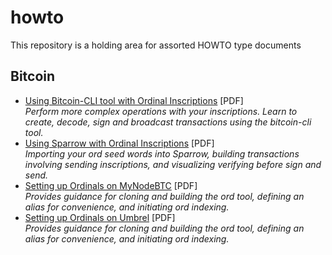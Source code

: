 # howto
This repository is a holding area for assorted HOWTO type documents

## Bitcoin
* [Using Bitcoin-CLI tool with Ordinal Inscriptions](https://github.com/vicariousdrama/howto/blob/main/Using%20Bitcoin-CLI%20with%20Ordinal%20Inscriptions.pdf) [PDF] <br /><i>Perform more complex operations with your inscriptions. Learn to create, decode, sign and broadcast transactions using the bitcoin-cli tool.</i>
* [Using Sparrow with Ordinal Inscriptions](https://github.com/vicariousdrama/howto/blob/main/Using%20Sparrow%20with%20Ordinal%20Inscriptions.pdf) [PDF] <br /><i>Importing your ord seed words into Sparrow, building transactions involving sending inscriptions, and visualizing verifying before sign and send.</i>
* [Setting up Ordinals on MyNodeBTC](https://github.com/vicariousdrama/howto/blob/main/Setting%20up%20Ordinals%20on%20MyNodeBTC.pdf) [PDF] <br /><i>Provides guidance for cloning and building the ord tool, defining an alias for convenience, and initiating ord indexing.</i>
* [Setting up Ordinals on Umbrel](https://github.com/vicariousdrama/howto/blob/main/Setting%20up%20Ordinals%20on%20Umbrel.pdf) [PDF] <br /><i>Provides guidance for cloning and building the ord tool, defining an alias for convenience, and initiating ord indexing.</i>
